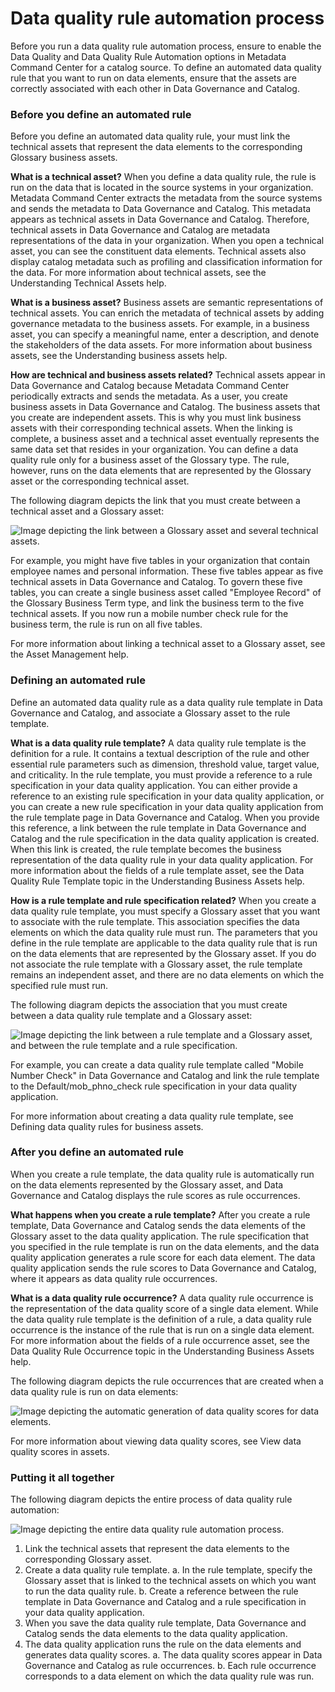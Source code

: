 # Data quality rule automation process

Before you run a data quality rule automation process, ensure to enable the Data Quality and Data Quality Rule Automation options in Metadata Command Center for a catalog source. To define an automated data quality rule that you want to run on data elements, ensure that the assets are correctly associated with each other in Data Governance and Catalog.

### Before you define an automated rule

Before you define an automated data quality rule, your must link the technical assets that represent the data elements to the corresponding Glossary business assets.

**What is a technical asset?** When you define a data quality rule, the rule is run on the data that is located in the source systems in your organization. Metadata Command Center extracts the metadata from the source systems and sends the metadata to Data Governance and Catalog. This metadata appears as technical assets in Data Governance and Catalog. Therefore, technical assets in Data Governance and Catalog are metadata representations of the data in your organization. When you open a technical asset, you can see the constituent data elements. Technical assets also display catalog metadata such as profiling and classification information for the data. For more information about technical assets, see the Understanding Technical Assets help.

**What is a business asset?** Business assets are semantic representations of technical assets. You can enrich the metadata of technical assets by adding governance metadata to the business assets. For example, in a business asset, you can specify a meaningful name, enter a description, and denote the stakeholders of the data assets. For more information about business assets, see the Understanding business assets help.

**How are technical and business assets related?** Technical assets appear in Data Governance and Catalog because Metadata Command Center periodically extracts and sends the metadata. As a user, you create business assets in Data Governance and Catalog. The business assets that you create are independent assets. This is why you must link business assets with their corresponding technical assets. When the linking is complete, a business asset and a technical asset eventually represents the same data set that resides in your organization. You can define a data quality rule only for a business asset of the Glossary type. The rule, however, runs on the data elements that are represented by the Glossary asset or the corresponding technical asset.

The following diagram depicts the link that you must create between a technical asset and a Glossary asset:

![Image depicting the link between a Glossary asset and several technical assets.](https://onlinehelp.informatica.com/iics/prod/dgc/en/af-data-quality/images/GUID-FA6DD37C-4DDA-438F-ACEB-39A37C4F7F6C-low.jpg)

For example, you might have five tables in your organization that contain employee names and personal information. These five tables appear as five technical assets in Data Governance and Catalog. To govern these five tables, you can create a single business asset called "Employee Record" of the Glossary Business Term type, and link the business term to the five technical assets. If you now run a mobile number check rule for the business term, the rule is run on all five tables.

For more information about linking a technical asset to a Glossary asset, see the Asset Management help.

### Defining an automated rule

Define an automated data quality rule as a data quality rule template in Data Governance and Catalog, and associate a Glossary asset to the rule template.

**What is a data quality rule template?** A data quality rule template is the definition for a rule. It contains a textual description of the rule and other essential rule parameters such as dimension, threshold value, target value, and criticality. In the rule template, you must provide a reference to a rule specification in your data quality application. You can either provide a reference to an existing rule specification in your data quality application, or you can create a new rule specification in your data quality application from the rule template page in Data Governance and Catalog. When you provide this reference, a link between the rule template in Data Governance and Catalog and the rule specification in the data quality application is created. When this link is created, the rule template becomes the business representation of the data quality rule in your data quality application. For more information about the fields of a rule template asset, see the Data Quality Rule Template topic in the Understanding Business Assets help.

**How is a rule template and rule specification related?** When you create a data quality rule template, you must specify a Glossary asset that you want to associate with the rule template. This association specifies the data elements on which the data quality rule must run. The parameters that you define in the rule template are applicable to the data quality rule that is run on the data elements that are represented by the Glossary asset. If you do not associate the rule template with a Glossary asset, the rule template remains an independent asset, and there are no data elements on which the specified rule must run.

The following diagram depicts the association that you must create between a data quality rule template and a Glossary asset:

![Image depicting the link between a rule template and a Glossary asset, and between the rule template and a rule specification.](https://onlinehelp.informatica.com/iics/prod/dgc/en/af-data-quality/images/GUID-FF15F16D-3D6B-4382-9B71-DE420A9C9E2C-low.jpg)

For example, you can create a data quality rule template called "Mobile Number Check" in Data Governance and Catalog and link the rule template to the Default/mob_phno_check rule specification in your data quality application.

For more information about creating a data quality rule template, see Defining data quality rules for business assets.

### After you define an automated rule

When you create a rule template, the data quality rule is automatically run on the data elements represented by the Glossary asset, and Data Governance and Catalog displays the rule scores as rule occurrences.

**What happens when you create a rule template?** After you create a rule template, Data Governance and Catalog sends the data elements of the Glossary asset to the data quality application. The rule specification that you specified in the rule template is run on the data elements, and the data quality application generates a rule score for each data element. The data quality application sends the rule scores to Data Governance and Catalog, where it appears as data quality rule occurrences.

**What is a data quality rule occurrence?** A data quality rule occurrence is the representation of the data quality score of a single data element. While the data quality rule template is the definition of a rule, a data quality rule occurrence is the instance of the rule that is run on a single data element. For more information about the fields of a rule occurrence asset, see the Data Quality Rule Occurrence topic in the Understanding Business Assets help.

The following diagram depicts the rule occurrences that are created when a data quality rule is run on data elements:

![Image depicting the automatic generation of data quality scores for data elements.](https://onlinehelp.informatica.com/iics/prod/dgc/en/af-data-quality/images/GUID-B0F18F98-601A-4B69-B4C1-002522061018-low.jpg)

For more information about viewing data quality scores, see View data quality scores in assets.

### Putting it all together

The following diagram depicts the entire process of data quality rule automation:

![Image depicting the entire data quality rule automation process.](https://onlinehelp.informatica.com/iics/prod/dgc/en/af-data-quality/images/GUID-32747D12-39A1-465E-BDBC-420C0F982E11-low.jpg)

1. Link the technical assets that represent the data elements to the corresponding Glossary asset.
2. Create a data quality rule template.
   a. In the rule template, specify the Glossary asset that is linked to the technical assets on which you want to run the data quality rule.
   b. Create a reference between the rule template in Data Governance and Catalog and a rule specification in your data quality application.
3. When you save the data quality rule template, Data Governance and Catalog sends the data elements to the data quality application.
4. The data quality application runs the rule on the data elements and generates data quality scores.
   a. The data quality scores appear in Data Governance and Catalog as rule occurrences.
   b. Each rule occurrence corresponds to a data element on which the data quality rule was run.
